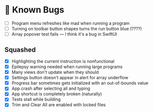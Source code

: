 # 🐞 Known Bugs

- [ ] Program menu refreshes like mad when running a program
- [ ] Turning on toolbar button shapes turns the run button blue (????)
- [ ] Array popover test fails — I think it's a bug in SwiftUI

## Squashed
- [x] Highlighting the current instruction is nonfunctional
- [x] Epilepsy warning needed when running large programs
- [x] Many views don't update when they should
- [x] Settings button doesn't appear in alert for array underflow
- [x] Progress bar sometimes gets initialized with an out-of-bounds value
- [x] App crash after selecting all and typing
- [x] App shortcut is completely broken (naturally)
- [x] Tests stall while building
- [x] Trim and Clear All are enabled with locked files
